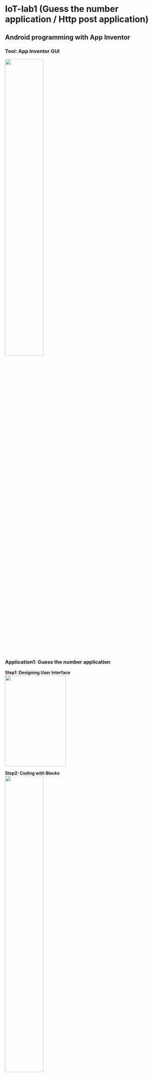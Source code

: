 # IoT-lab1 (Guess the number application / Http post application)
## Android programming with App Inventor

### Tool: App Inventor GUI
<img src="https://i.imgur.com/jAJZAyq.png" width=50% height=50% />

### Application1: Guess the number application   
**Step1: Designing User Interface**   
<img src="https://i.imgur.com/L4ZcTQT.png" width=200 height=300 />

**Step2: Coding with Blocks**   
<img src="https://i.imgur.com/DEE7MtS.png" width=50% height=50% />   
<img src="https://i.imgur.com/rVt7fPg.png" width=50% height=50% />

### Application2: Http post application   
> When user clicks the button “Send Request”, the app will send an Http Post request to a remote server in a specific location   

**Step1: Desiging User Interface**   
<img src="https://i.imgur.com/M3Y9S2X.png" width=200 height=300 />   

**Step2: Coding with Blocks**   
<img src="https://i.imgur.com/nuaYT1c.png" width=50% height=50% />




